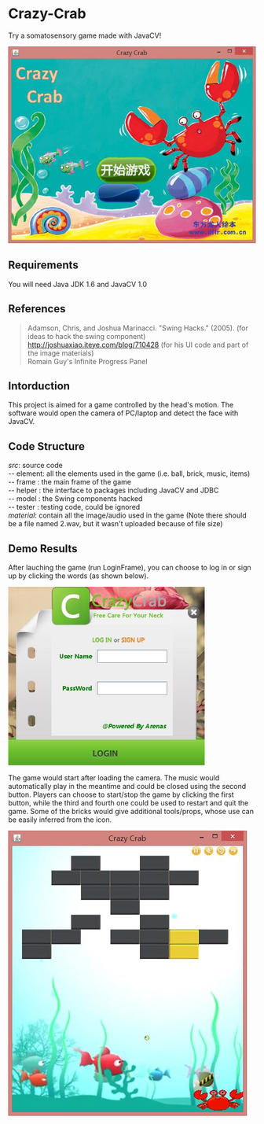 # Crazy-Crab
Try a somatosensory game made with JavaCV!

![Alt text](/imgs/game.jpg)

## Requirements
You will need Java JDK 1.6 and JavaCV 1.0
## References
> Adamson, Chris, and Joshua Marinacci. "Swing Hacks." (2005). (for ideas to hack the swing component)  
> http://joshuaxiao.iteye.com/blog/710428 (for his UI code and part of the image materials)  
> Romain Guy's Infinite Progress Panel
## Intorduction
This project is aimed for a game controlled by the head's motion. The software would open the camera of PC/laptop and detect the face with JavaCV.
## Code Structure
*src*: source code  
-- element: all the elements used in the game (i.e. ball, brick, music, items)  
-- frame : the main frame of the game  
-- helper : the interface to packages including JavaCV and JDBC  
-- model : the Swing components hacked  
-- tester : testing code, could be ignored  
*material*: contain all the image/audio used in the game (Note there should be a file named 2.wav, but it wasn't uploaded because of file size)
## Demo Results
After lauching the game (run LoginFrame), you can choose to log in or sign up by clicking the words (as shown below).

![Alt text](/imgs/login.jpg)  

The game would start after loading the camera. The music would automatically play in the meantime and could be closed using the second button. Players can choose to start/stop the game by clicking the first button, while the third and fourth one could be used to restart and quit the game. Some of the bricks would give additional tools/props, whose use can be easily inferred from the icon.  

![Alt text](/imgs/gameon.jpg)  

